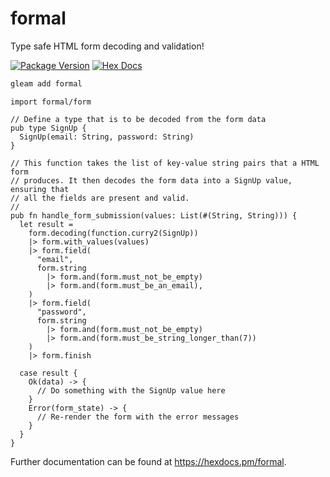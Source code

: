 # formal

Type safe HTML form decoding and validation!

[![Package Version](https://img.shields.io/hexpm/v/formal)](https://hex.pm/packages/formal)
[![Hex Docs](https://img.shields.io/badge/hex-docs-ffaff3)](https://hexdocs.pm/formal/)

```sh
gleam add formal
```
```gleam
import formal/form

// Define a type that is to be decoded from the form data
pub type SignUp {
  SignUp(email: String, password: String)
}

// This function takes the list of key-value string pairs that a HTML form
// produces. It then decodes the form data into a SignUp value, ensuring that
// all the fields are present and valid.
//
pub fn handle_form_submission(values: List(#(String, String))) {
  let result = 
    form.decoding(function.curry2(SignUp))
    |> form.with_values(values)
    |> form.field(
      "email",
      form.string
        |> form.and(form.must_not_be_empty)
        |> form.and(form.must_be_an_email),
    )
    |> form.field(
      "password",
      form.string
        |> form.and(form.must_not_be_empty)
        |> form.and(form.must_be_string_longer_than(7))
    )
    |> form.finish

  case result {
    Ok(data) -> {
      // Do something with the SignUp value here
    }
    Error(form_state) -> {
      // Re-render the form with the error messages
    }
  }
}
```

Further documentation can be found at <https://hexdocs.pm/formal>.
